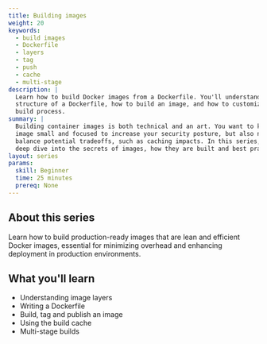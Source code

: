 ```yaml
---
title: Building images
weight: 20
keywords:
  - build images
  - Dockerfile
  - layers
  - tag
  - push
  - cache
  - multi-stage
description: |
  Learn how to build Docker images from a Dockerfile. You'll understand the
  structure of a Dockerfile, how to build an image, and how to customize the
  build process.
summary: |
  Building container images is both technical and an art. You want to keep the
  image small and focused to increase your security posture, but also need to
  balance potential tradeoffs, such as caching impacts. In this series, you’ll
  deep dive into the secrets of images, how they are built and best practices.
layout: series
params:
  skill: Beginner
  time: 25 minutes
  prereq: None
---
```


## About this series

Learn how to build production-ready images that are lean and efficient Docker
images, essential for minimizing overhead and enhancing deployment in
production environments.

## What you'll learn

- Understanding image layers
- Writing a Dockerfile
- Build, tag and publish an image
- Using the build cache
- Multi-stage builds
